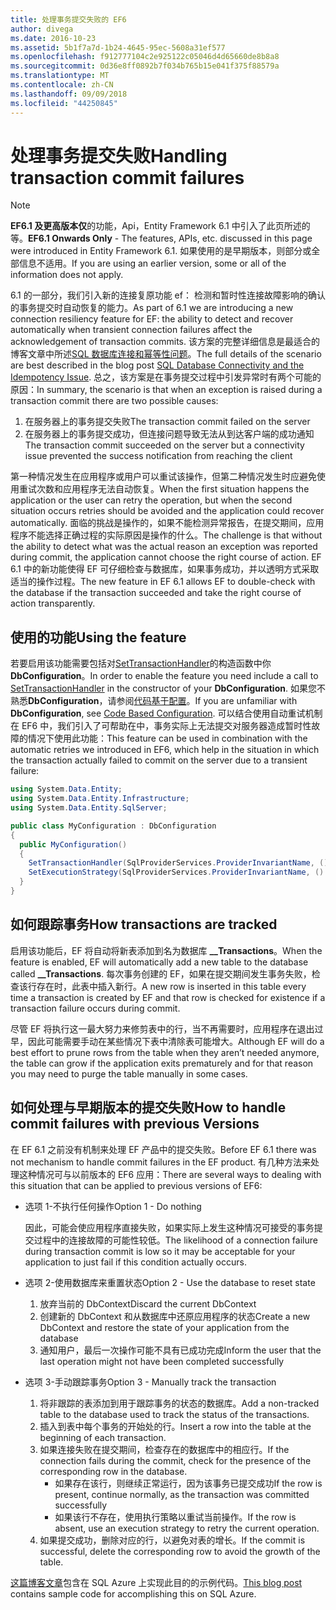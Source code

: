 ```yaml
---
title: 处理事务提交失败的 EF6
author: divega
ms.date: 2016-10-23
ms.assetid: 5b1f7a7d-1b24-4645-95ec-5608a31ef577
ms.openlocfilehash: f912777104c2e925122c05046d4d65660de8b8a8
ms.sourcegitcommit: 0d36e8ff0892b7f034b765b15e041f375f88579a
ms.translationtype: MT
ms.contentlocale: zh-CN
ms.lasthandoff: 09/09/2018
ms.locfileid: "44250845"
---
```

# <a name="handling-transaction-commit-failures"></a><span data-ttu-id="d13ed-102">处理事务提交失败</span><span class="sxs-lookup"><span data-stu-id="d13ed-102">Handling transaction commit failures</span></span>
> [!NOTE]
> <span data-ttu-id="d13ed-103">**EF6.1 及更高版本仅**的功能，Api，Entity Framework 6.1 中引入了此页所述的等。</span><span class="sxs-lookup"><span data-stu-id="d13ed-103">**EF6.1 Onwards Only** - The features, APIs, etc. discussed in this page were introduced in Entity Framework 6.1.</span></span> <span data-ttu-id="d13ed-104">如果使用的是早期版本，则部分或全部信息不适用。</span><span class="sxs-lookup"><span data-stu-id="d13ed-104">If you are using an earlier version, some or all of the information does not apply.</span></span>  

<span data-ttu-id="d13ed-105">6.1 的一部分，我们引入新的连接复原功能 ef： 检测和暂时性连接故障影响的确认的事务提交时自动恢复的能力。</span><span class="sxs-lookup"><span data-stu-id="d13ed-105">As part of 6.1 we are introducing a new connection resiliency feature for EF: the ability to detect and recover automatically when transient connection failures affect the acknowledgement of transaction commits.</span></span> <span data-ttu-id="d13ed-106">该方案的完整详细信息是最适合的博客文章中所述[SQL 数据库连接和幂等性问题](http://blogs.msdn.com/b/adonet/archive/2013/03/11/sql-database-connectivity-and-the-idempotency-issue.aspx)。</span><span class="sxs-lookup"><span data-stu-id="d13ed-106">The full details of the scenario are best described in the blog post [SQL Database Connectivity and the Idempotency Issue](http://blogs.msdn.com/b/adonet/archive/2013/03/11/sql-database-connectivity-and-the-idempotency-issue.aspx).</span></span>  <span data-ttu-id="d13ed-107">总之，该方案是在事务提交过程中引发异常时有两个可能的原因：</span><span class="sxs-lookup"><span data-stu-id="d13ed-107">In summary, the scenario is that when an exception is raised during a transaction commit there are two possible causes:</span></span>  

1. <span data-ttu-id="d13ed-108">在服务器上的事务提交失败</span><span class="sxs-lookup"><span data-stu-id="d13ed-108">The transaction commit failed on the server</span></span>
2. <span data-ttu-id="d13ed-109">在服务器上的事务提交成功，但连接问题导致无法从到达客户端的成功通知</span><span class="sxs-lookup"><span data-stu-id="d13ed-109">The transaction commit succeeded on the server but a connectivity issue prevented the success notification from reaching the client</span></span>  

<span data-ttu-id="d13ed-110">第一种情况发生在应用程序或用户可以重试该操作，但第二种情况发生时应避免使用重试次数和应用程序无法自动恢复。</span><span class="sxs-lookup"><span data-stu-id="d13ed-110">When the first situation happens the application or the user can retry the operation, but when the second situation occurs retries should be avoided and the application could recover automatically.</span></span> <span data-ttu-id="d13ed-111">面临的挑战是操作的，如果不能检测异常报告，在提交期间，应用程序不能选择正确过程的实际原因是操作的什么。</span><span class="sxs-lookup"><span data-stu-id="d13ed-111">The challenge is that without the ability to detect what was the actual reason an exception was reported during commit, the application cannot choose the right course of action.</span></span> <span data-ttu-id="d13ed-112">EF 6.1 中的新功能使得 EF 可仔细检查与数据库，如果事务成功，并以透明方式采取适当的操作过程。</span><span class="sxs-lookup"><span data-stu-id="d13ed-112">The new feature in EF 6.1 allows EF to double-check with the database if the transaction succeeded and take the right course of action transparently.</span></span>  

## <a name="using-the-feature"></a><span data-ttu-id="d13ed-113">使用的功能</span><span class="sxs-lookup"><span data-stu-id="d13ed-113">Using the feature</span></span>  

<span data-ttu-id="d13ed-114">若要启用该功能需要包括对[SetTransactionHandler](https://msdn.microsoft.com/library/system.data.entity.dbconfiguration.setdefaulttransactionhandler.aspx)的构造函数中你**DbConfiguration**。</span><span class="sxs-lookup"><span data-stu-id="d13ed-114">In order to enable the feature you need include a call to [SetTransactionHandler](https://msdn.microsoft.com/library/system.data.entity.dbconfiguration.setdefaulttransactionhandler.aspx) in the constructor of your **DbConfiguration**.</span></span> <span data-ttu-id="d13ed-115">如果您不熟悉**DbConfiguration**，请参阅[代码基于配置](~/ef6/fundamentals/configuring/code-based.md)。</span><span class="sxs-lookup"><span data-stu-id="d13ed-115">If you are unfamiliar with **DbConfiguration**, see [Code Based Configuration](~/ef6/fundamentals/configuring/code-based.md).</span></span> <span data-ttu-id="d13ed-116">可以结合使用自动重试机制在 EF6 中，我们引入了可帮助在中，事务实际上无法提交对服务器造成暂时性故障的情况下使用此功能：</span><span class="sxs-lookup"><span data-stu-id="d13ed-116">This feature can be used in combination with the automatic retries we introduced in EF6, which help in the situation in which the transaction actually failed to commit on the server due to a transient failure:</span></span>  

``` csharp
using System.Data.Entity;
using System.Data.Entity.Infrastructure;
using System.Data.Entity.SqlServer;

public class MyConfiguration : DbConfiguration  
{
  public MyConfiguration()  
  {  
    SetTransactionHandler(SqlProviderServices.ProviderInvariantName, () => new CommitFailureHandler());  
    SetExecutionStrategy(SqlProviderServices.ProviderInvariantName, () => new SqlAzureExecutionStrategy());  
  }  
}
```  

## <a name="how-transactions-are-tracked"></a><span data-ttu-id="d13ed-117">如何跟踪事务</span><span class="sxs-lookup"><span data-stu-id="d13ed-117">How transactions are tracked</span></span>  

<span data-ttu-id="d13ed-118">启用该功能后，EF 将自动将新表添加到名为数据库 **__Transactions**。</span><span class="sxs-lookup"><span data-stu-id="d13ed-118">When the feature is enabled, EF will automatically add a new table to the database called **__Transactions**.</span></span> <span data-ttu-id="d13ed-119">每次事务创建的 EF，如果在提交期间发生事务失败，检查该行存在时，此表中插入新行。</span><span class="sxs-lookup"><span data-stu-id="d13ed-119">A new row is inserted in this table every time a transaction is created by EF and that row is checked for existence if a transaction failure occurs during commit.</span></span>  

<span data-ttu-id="d13ed-120">尽管 EF 将执行这一最大努力来修剪表中的行，当不再需要时，应用程序在退出过早，因此可能需要手动在某些情况下表中清除表可能增大。</span><span class="sxs-lookup"><span data-stu-id="d13ed-120">Although EF will do a best effort to prune rows from the table when they aren’t needed anymore, the table can grow if the application exits prematurely and for that reason you may need to purge the table manually in some cases.</span></span>  

## <a name="how-to-handle-commit-failures-with-previous-versions"></a><span data-ttu-id="d13ed-121">如何处理与早期版本的提交失败</span><span class="sxs-lookup"><span data-stu-id="d13ed-121">How to handle commit failures with previous Versions</span></span>

<span data-ttu-id="d13ed-122">在 EF 6.1 之前没有机制来处理 EF 产品中的提交失败。</span><span class="sxs-lookup"><span data-stu-id="d13ed-122">Before EF 6.1 there was not mechanism to handle commit failures in the EF product.</span></span> <span data-ttu-id="d13ed-123">有几种方法来处理这种情况可与以前版本的 EF6 应用：</span><span class="sxs-lookup"><span data-stu-id="d13ed-123">There are several ways to dealing with this situation that can be applied to previous versions of EF6:</span></span>  

* <span data-ttu-id="d13ed-124">选项 1-不执行任何操作</span><span class="sxs-lookup"><span data-stu-id="d13ed-124">Option 1 - Do nothing</span></span>  

  <span data-ttu-id="d13ed-125">因此，可能会使应用程序直接失败，如果实际上发生这种情况可接受的事务提交过程中的连接故障的可能性较低。</span><span class="sxs-lookup"><span data-stu-id="d13ed-125">The likelihood of a connection failure during transaction commit is low so it may be acceptable for your application to just fail if this condition actually occurs.</span></span>  

* <span data-ttu-id="d13ed-126">选项 2-使用数据库来重置状态</span><span class="sxs-lookup"><span data-stu-id="d13ed-126">Option 2 - Use the database to reset state</span></span>  

  1. <span data-ttu-id="d13ed-127">放弃当前的 DbContext</span><span class="sxs-lookup"><span data-stu-id="d13ed-127">Discard the current DbContext</span></span>  
  2. <span data-ttu-id="d13ed-128">创建新的 DbContext 和从数据库中还原应用程序的状态</span><span class="sxs-lookup"><span data-stu-id="d13ed-128">Create a new DbContext and restore the state of your application from the database</span></span>  
  3. <span data-ttu-id="d13ed-129">通知用户，最后一次操作可能不具有已成功完成</span><span class="sxs-lookup"><span data-stu-id="d13ed-129">Inform the user that the last operation might not have been completed successfully</span></span>  

* <span data-ttu-id="d13ed-130">选项 3-手动跟踪事务</span><span class="sxs-lookup"><span data-stu-id="d13ed-130">Option 3 - Manually track the transaction</span></span>  

  1. <span data-ttu-id="d13ed-131">将非跟踪的表添加到用于跟踪事务的状态的数据库。</span><span class="sxs-lookup"><span data-stu-id="d13ed-131">Add a non-tracked table to the database used to track the status of the transactions.</span></span>  
  2. <span data-ttu-id="d13ed-132">插入到表中每个事务的开始处的行。</span><span class="sxs-lookup"><span data-stu-id="d13ed-132">Insert a row into the table at the beginning of each transaction.</span></span>  
  3. <span data-ttu-id="d13ed-133">如果连接失败在提交期间，检查存在的数据库中的相应行。</span><span class="sxs-lookup"><span data-stu-id="d13ed-133">If the connection fails during the commit, check for the presence of the corresponding row in the database.</span></span>  
     - <span data-ttu-id="d13ed-134">如果存在该行，则继续正常运行，因为该事务已提交成功</span><span class="sxs-lookup"><span data-stu-id="d13ed-134">If the row is present, continue normally, as the transaction was committed successfully</span></span>  
     - <span data-ttu-id="d13ed-135">如果该行不存在，使用执行策略以重试当前操作。</span><span class="sxs-lookup"><span data-stu-id="d13ed-135">If the row is absent, use an execution strategy to retry the current operation.</span></span>  
  4. <span data-ttu-id="d13ed-136">如果提交成功，删除对应的行，以避免对表的增长。</span><span class="sxs-lookup"><span data-stu-id="d13ed-136">If the commit is successful, delete the corresponding row to avoid the growth of the table.</span></span>  

<span data-ttu-id="d13ed-137">[这篇博客文章](http://blogs.msdn.com/b/adonet/archive/2013/03/11/sql-database-connectivity-and-the-idempotency-issue.aspx)包含在 SQL Azure 上实现此目的的示例代码。</span><span class="sxs-lookup"><span data-stu-id="d13ed-137">[This blog post](http://blogs.msdn.com/b/adonet/archive/2013/03/11/sql-database-connectivity-and-the-idempotency-issue.aspx) contains sample code for accomplishing this on SQL Azure.</span></span>  
